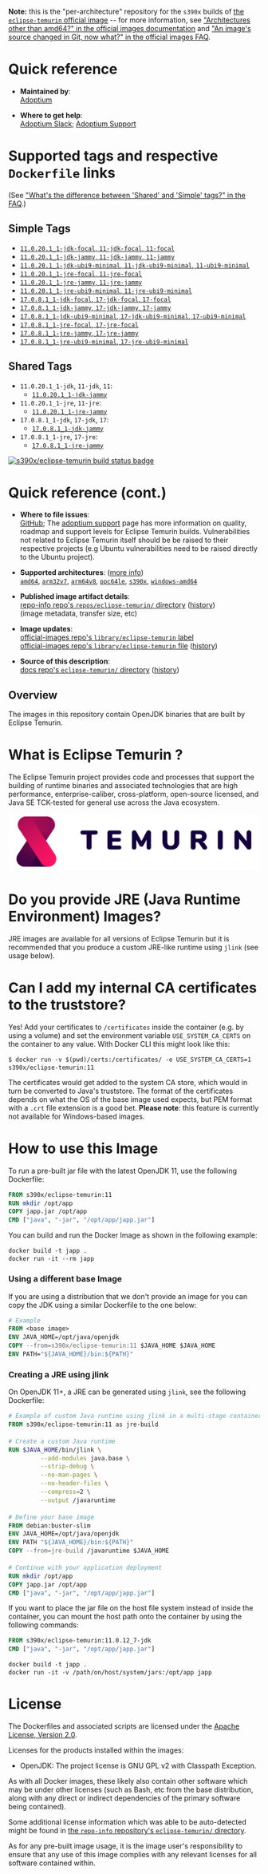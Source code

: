 <!--

********************************************************************************

WARNING:

    DO NOT EDIT "eclipse-temurin/README.md"

    IT IS AUTO-GENERATED

    (from the other files in "eclipse-temurin/" combined with a set of templates)

********************************************************************************

-->

**Note:** this is the "per-architecture" repository for the `s390x` builds of [the `eclipse-temurin` official image](https://hub.docker.com/_/eclipse-temurin) -- for more information, see ["Architectures other than amd64?" in the official images documentation](https://github.com/docker-library/official-images#architectures-other-than-amd64) and ["An image's source changed in Git, now what?" in the official images FAQ](https://github.com/docker-library/faq#an-images-source-changed-in-git-now-what).

# Quick reference

-	**Maintained by**:  
	[Adoptium](https://github.com/adoptium/containers)

-	**Where to get help**:  
	[Adoptium Slack](https://adoptium.net/slack); [Adoptium Support](https://github.com/adoptium/adoptium-support/issues/new/choose)

# Supported tags and respective `Dockerfile` links

(See ["What's the difference between 'Shared' and 'Simple' tags?" in the FAQ](https://github.com/docker-library/faq#whats-the-difference-between-shared-and-simple-tags).)

## Simple Tags

-	[`11.0.20.1_1-jdk-focal`, `11-jdk-focal`, `11-focal`](https://github.com/adoptium/containers/blob/25f458a0991f58bb7ed0ec9817e026a40d559c38/11/jdk/ubuntu/focal/Dockerfile.releases.full)
-	[`11.0.20.1_1-jdk-jammy`, `11-jdk-jammy`, `11-jammy`](https://github.com/adoptium/containers/blob/25f458a0991f58bb7ed0ec9817e026a40d559c38/11/jdk/ubuntu/jammy/Dockerfile.releases.full)
-	[`11.0.20.1_1-jdk-ubi9-minimal`, `11-jdk-ubi9-minimal`, `11-ubi9-minimal`](https://github.com/adoptium/containers/blob/25f458a0991f58bb7ed0ec9817e026a40d559c38/11/jdk/ubi/ubi9-minimal/Dockerfile.releases.full)
-	[`11.0.20.1_1-jre-focal`, `11-jre-focal`](https://github.com/adoptium/containers/blob/25f458a0991f58bb7ed0ec9817e026a40d559c38/11/jre/ubuntu/focal/Dockerfile.releases.full)
-	[`11.0.20.1_1-jre-jammy`, `11-jre-jammy`](https://github.com/adoptium/containers/blob/25f458a0991f58bb7ed0ec9817e026a40d559c38/11/jre/ubuntu/jammy/Dockerfile.releases.full)
-	[`11.0.20.1_1-jre-ubi9-minimal`, `11-jre-ubi9-minimal`](https://github.com/adoptium/containers/blob/25f458a0991f58bb7ed0ec9817e026a40d559c38/11/jre/ubi/ubi9-minimal/Dockerfile.releases.full)
-	[`17.0.8.1_1-jdk-focal`, `17-jdk-focal`, `17-focal`](https://github.com/adoptium/containers/blob/25f458a0991f58bb7ed0ec9817e026a40d559c38/17/jdk/ubuntu/focal/Dockerfile.releases.full)
-	[`17.0.8.1_1-jdk-jammy`, `17-jdk-jammy`, `17-jammy`](https://github.com/adoptium/containers/blob/25f458a0991f58bb7ed0ec9817e026a40d559c38/17/jdk/ubuntu/jammy/Dockerfile.releases.full)
-	[`17.0.8.1_1-jdk-ubi9-minimal`, `17-jdk-ubi9-minimal`, `17-ubi9-minimal`](https://github.com/adoptium/containers/blob/25f458a0991f58bb7ed0ec9817e026a40d559c38/17/jdk/ubi/ubi9-minimal/Dockerfile.releases.full)
-	[`17.0.8.1_1-jre-focal`, `17-jre-focal`](https://github.com/adoptium/containers/blob/25f458a0991f58bb7ed0ec9817e026a40d559c38/17/jre/ubuntu/focal/Dockerfile.releases.full)
-	[`17.0.8.1_1-jre-jammy`, `17-jre-jammy`](https://github.com/adoptium/containers/blob/25f458a0991f58bb7ed0ec9817e026a40d559c38/17/jre/ubuntu/jammy/Dockerfile.releases.full)
-	[`17.0.8.1_1-jre-ubi9-minimal`, `17-jre-ubi9-minimal`](https://github.com/adoptium/containers/blob/25f458a0991f58bb7ed0ec9817e026a40d559c38/17/jre/ubi/ubi9-minimal/Dockerfile.releases.full)

## Shared Tags

-	`11.0.20.1_1-jdk`, `11-jdk`, `11`:
	-	[`11.0.20.1_1-jdk-jammy`](https://github.com/adoptium/containers/blob/25f458a0991f58bb7ed0ec9817e026a40d559c38/11/jdk/ubuntu/jammy/Dockerfile.releases.full)
-	`11.0.20.1_1-jre`, `11-jre`:
	-	[`11.0.20.1_1-jre-jammy`](https://github.com/adoptium/containers/blob/25f458a0991f58bb7ed0ec9817e026a40d559c38/11/jre/ubuntu/jammy/Dockerfile.releases.full)
-	`17.0.8.1_1-jdk`, `17-jdk`, `17`:
	-	[`17.0.8.1_1-jdk-jammy`](https://github.com/adoptium/containers/blob/25f458a0991f58bb7ed0ec9817e026a40d559c38/17/jdk/ubuntu/jammy/Dockerfile.releases.full)
-	`17.0.8.1_1-jre`, `17-jre`:
	-	[`17.0.8.1_1-jre-jammy`](https://github.com/adoptium/containers/blob/25f458a0991f58bb7ed0ec9817e026a40d559c38/17/jre/ubuntu/jammy/Dockerfile.releases.full)

[![s390x/eclipse-temurin build status badge](https://img.shields.io/jenkins/s/https/doi-janky.infosiftr.net/job/multiarch/job/s390x/job/eclipse-temurin.svg?label=s390x/eclipse-temurin%20%20build%20job)](https://doi-janky.infosiftr.net/job/multiarch/job/s390x/job/eclipse-temurin/)

# Quick reference (cont.)

-	**Where to file issues**:  
	[GitHub](https://github.com/adoptium/containers/issues); The [adoptium support](https://adoptium.net/support) page has more information on quality, roadmap and support levels for Eclipse Temurin builds. Vulnerabilities not related to Eclipse Temurin itself should be be raised to their respective projects (e.g Ubuntu vulnerabilities need to be raised directly to the Ubuntu project).

-	**Supported architectures**: ([more info](https://github.com/docker-library/official-images#architectures-other-than-amd64))  
	[`amd64`](https://hub.docker.com/r/amd64/eclipse-temurin/), [`arm32v7`](https://hub.docker.com/r/arm32v7/eclipse-temurin/), [`arm64v8`](https://hub.docker.com/r/arm64v8/eclipse-temurin/), [`ppc64le`](https://hub.docker.com/r/ppc64le/eclipse-temurin/), [`s390x`](https://hub.docker.com/r/s390x/eclipse-temurin/), [`windows-amd64`](https://hub.docker.com/r/winamd64/eclipse-temurin/)

-	**Published image artifact details**:  
	[repo-info repo's `repos/eclipse-temurin/` directory](https://github.com/docker-library/repo-info/blob/master/repos/eclipse-temurin) ([history](https://github.com/docker-library/repo-info/commits/master/repos/eclipse-temurin))  
	(image metadata, transfer size, etc)

-	**Image updates**:  
	[official-images repo's `library/eclipse-temurin` label](https://github.com/docker-library/official-images/issues?q=label%3Alibrary%2Feclipse-temurin)  
	[official-images repo's `library/eclipse-temurin` file](https://github.com/docker-library/official-images/blob/master/library/eclipse-temurin) ([history](https://github.com/docker-library/official-images/commits/master/library/eclipse-temurin))

-	**Source of this description**:  
	[docs repo's `eclipse-temurin/` directory](https://github.com/docker-library/docs/tree/master/eclipse-temurin) ([history](https://github.com/docker-library/docs/commits/master/eclipse-temurin))

## Overview

The images in this repository contain OpenJDK binaries that are built by Eclipse Temurin.

# What is Eclipse Temurin ?

The Eclipse Temurin project provides code and processes that support the building of runtime binaries and associated technologies that are high performance, enterprise-caliber, cross-platform, open-source licensed, and Java SE TCK-tested for general use across the Java ecosystem.

![logo](https://raw.githubusercontent.com/docker-library/docs/cb27e17c8b50fddc58f1933d266a1a7686fea8ed/eclipse-temurin/logo.png)

# Do you provide JRE (Java Runtime Environment) Images?

JRE images are available for all versions of Eclipse Temurin but it is recommended that you produce a custom JRE-like runtime using `jlink` (see usage below).

# Can I add my internal CA certificates to the truststore?

Yes! Add your certificates to `/certificates` inside the container (e.g. by using a volume) and set the environment variable `USE_SYSTEM_CA_CERTS` on the container to any value. With Docker CLI this might look like this:

```console
$ docker run -v $(pwd)/certs:/certificates/ -e USE_SYSTEM_CA_CERTS=1 s390x/eclipse-temurin:11
```

The certificates would get added to the system CA store, which would in turn be converted to Java's truststore. The format of the certificates depends on what the OS of the base image used expects, but PEM format with a `.crt` file extension is a good bet. **Please note**: this feature is currently not available for Windows-based images.

# How to use this Image

To run a pre-built jar file with the latest OpenJDK 11, use the following Dockerfile:

```dockerfile
FROM s390x/eclipse-temurin:11
RUN mkdir /opt/app
COPY japp.jar /opt/app
CMD ["java", "-jar", "/opt/app/japp.jar"]
```

You can build and run the Docker Image as shown in the following example:

```console
docker build -t japp .
docker run -it --rm japp
```

### Using a different base Image

If you are using a distribution that we don't provide an image for you can copy the JDK using a similar Dockerfile to the one below:

```dockerfile
# Example
FROM <base image>
ENV JAVA_HOME=/opt/java/openjdk
COPY --from=s390x/eclipse-temurin:11 $JAVA_HOME $JAVA_HOME
ENV PATH="${JAVA_HOME}/bin:${PATH}"
```

### Creating a JRE using jlink

On OpenJDK 11+, a JRE can be generated using `jlink`, see the following Dockerfile:

```dockerfile
# Example of custom Java runtime using jlink in a multi-stage container build
FROM s390x/eclipse-temurin:11 as jre-build

# Create a custom Java runtime
RUN $JAVA_HOME/bin/jlink \
         --add-modules java.base \
         --strip-debug \
         --no-man-pages \
         --no-header-files \
         --compress=2 \
         --output /javaruntime

# Define your base image
FROM debian:buster-slim
ENV JAVA_HOME=/opt/java/openjdk
ENV PATH "${JAVA_HOME}/bin:${PATH}"
COPY --from=jre-build /javaruntime $JAVA_HOME

# Continue with your application deployment
RUN mkdir /opt/app
COPY japp.jar /opt/app
CMD ["java", "-jar", "/opt/app/japp.jar"]
```

If you want to place the jar file on the host file system instead of inside the container, you can mount the host path onto the container by using the following commands:

```dockerfile
FROM s390x/eclipse-temurin:11.0.12_7-jdk
CMD ["java", "-jar", "/opt/app/japp.jar"]
```

```console
docker build -t japp .
docker run -it -v /path/on/host/system/jars:/opt/app japp
```

# License

The Dockerfiles and associated scripts are licensed under the [Apache License, Version 2.0](http://www.apache.org/licenses/LICENSE-2.0.html).

Licenses for the products installed within the images:

-	OpenJDK: The project license is GNU GPL v2 with Classpath Exception.

As with all Docker images, these likely also contain other software which may be under other licenses (such as Bash, etc from the base distribution, along with any direct or indirect dependencies of the primary software being contained).

Some additional license information which was able to be auto-detected might be found in [the `repo-info` repository's `eclipse-temurin/` directory](https://github.com/docker-library/repo-info/tree/master/repos/eclipse-temurin).

As for any pre-built image usage, it is the image user's responsibility to ensure that any use of this image complies with any relevant licenses for all software contained within.
